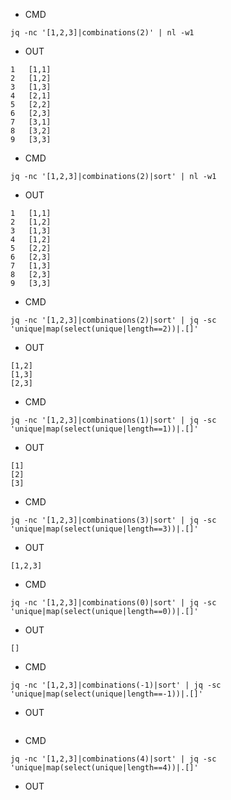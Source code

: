 - CMD

```
jq -nc '[1,2,3]|combinations(2)' | nl -w1
```

- OUT

```
1	[1,1]
2	[1,2]
3	[1,3]
4	[2,1]
5	[2,2]
6	[2,3]
7	[3,1]
8	[3,2]
9	[3,3]
```

- CMD

```
jq -nc '[1,2,3]|combinations(2)|sort' | nl -w1
```


- OUT

```
1	[1,1]
2	[1,2]
3	[1,3]
4	[1,2]
5	[2,2]
6	[2,3]
7	[1,3]
8	[2,3]
9	[3,3]
```

- CMD

```
jq -nc '[1,2,3]|combinations(2)|sort' | jq -sc 'unique|map(select(unique|length==2))|.[]'
```

- OUT

```
[1,2]
[1,3]
[2,3]
```


- CMD

```
jq -nc '[1,2,3]|combinations(1)|sort' | jq -sc 'unique|map(select(unique|length==1))|.[]'
```


- OUT

```
[1]
[2]
[3]
```


- CMD

```
jq -nc '[1,2,3]|combinations(3)|sort' | jq -sc 'unique|map(select(unique|length==3))|.[]'
```


- OUT

```
[1,2,3]
```

- CMD

```
jq -nc '[1,2,3]|combinations(0)|sort' | jq -sc 'unique|map(select(unique|length==0))|.[]'
```

- OUT

```
[]
```

- CMD


```
jq -nc '[1,2,3]|combinations(-1)|sort' | jq -sc 'unique|map(select(unique|length==-1))|.[]'
```


- OUT

```
```

- CMD

```
jq -nc '[1,2,3]|combinations(4)|sort' | jq -sc 'unique|map(select(unique|length==4))|.[]'
```

- OUT

```
```
